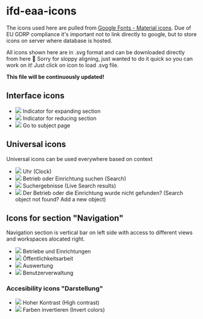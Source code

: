 # ifd-eaa-icons

The icons used here are pulled from [Google Fonts - Material icons](https://fonts.google.com/icons).
Due of EU GDRP compliance it's important not to link directly to google, but to store icons on server where database is hosted.

All icons shown here are in .svg format and can be downloaded directly from here 🙂 Sorry for sloppy aligning, just wanted to do it quick so you can work on it! Just click on icon to load .svg file.

**This file will be continuously updated!**

## Interface icons
- <img src="https://fonts.gstatic.com/s/i/materialiconsround/add_circle/v13/24px.svg"> Indicator for expanding section
- <img src="https://fonts.gstatic.com/s/i/materialiconsround/remove_circle/v19/24px.svg"> Indicator for reducing section
- <img src="https://fonts.gstatic.com/s/i/materialiconsround/arrow_circle_right/v2/24px.svg"> Go to subject page

## Universal icons
Universal icons can be used everywhere based on context
- <img src="https://fonts.gstatic.com/s/i/materialiconsround/watch_later/v17/24px.svg"> Uhr (Clock)
- <img src="https://fonts.gstatic.com/s/i/materialiconsround/search/v17/24px.svg"> Betrieb oder Einrichtung suchen (Search)
- <img src="https://fonts.gstatic.com/s/i/materialiconsround/find_replace/v12/24px.svg"> Suchergebnisse (Live Search results)
- <img src="https://fonts.gstatic.com/s/i/materialiconsround/search_off/v12/24px.svg"> Der Betrieb oder die Einrichtung wurde nicht gefunden? (Search object not found? Add a new object)

## Icons for section "Navigation"
Navigation section is vertical bar on left side with access to different views and workspaces alocated right.

- <img src="https://fonts.gstatic.com/s/i/materialiconsround/business/v12/24px.svg"> Betriebe und Einrichtungen
- <img src="https://fonts.gstatic.com/s/i/materialiconsround/api/v7/24px.svg"> Öffentlichkeitsarbeit
- <img src="https://fonts.gstatic.com/s/i/materialiconsround/bar_chart/v12/24px.svg"> Auswertung 
- <img src="https://fonts.gstatic.com/s/i/materialiconsround/people/v23/24px.svg"> Benutzerverwaltung

### Accesibility icons "Darstellung"
- <img src="https://fonts.gstatic.com/s/i/materialiconsround/contrast/v1/24px.svg"> Hoher Kontrast (High contrast)
- <img src="https://fonts.gstatic.com/s/i/materialiconsround/invert_colors/v13/24px.svg"> Farben invertieren (Invert colors)

